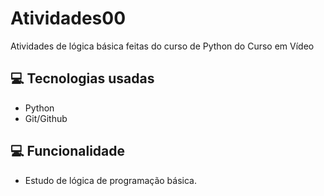 # Atividades00
 Atividades de lógica básica feitas do curso de Python do Curso em Vídeo

##  💻  Tecnologias usadas
- Python
- Git/Github

##  💻  Funcionalidade
- Estudo de lógica de programação básica.
  
